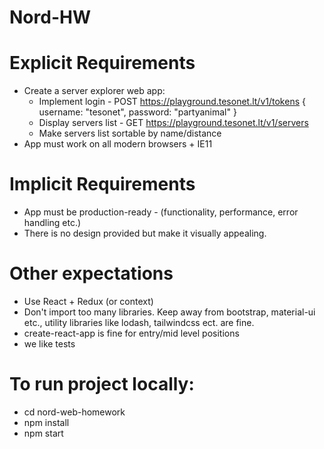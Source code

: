 # Nord-HW
# Explicit Requirements
- Create a server explorer web app:
    * Implement login - POST
    https://playground.tesonet.lt/v1/tokens
    { username: "tesonet", password: "partyanimal" }
    * Display servers list - GET https://playground.tesonet.lt/v1/servers
    * Make servers list sortable by name/distance
- App must work on all modern browsers + IE11

# Implicit Requirements
- App must be production-ready - (functionality, performance, error handling etc.)
- There is no design provided but make it visually appealing.

# Other expectations
- Use React + Redux (or context)
- Don't import too many libraries. Keep away from bootstrap, material-ui etc., utility libraries like lodash, tailwindcss ect. are fine.
- create-react-app is fine for entry/mid level positions
- we like tests

# To run project locally:
- cd nord-web-homework
- npm install
- npm start